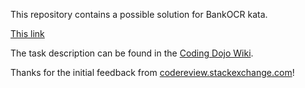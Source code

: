 This repository contains a possible solution for BankOCR kata.

[This link](http://example.net/)

The task description can be found in the [Coding Dojo Wiki](http://codingdojo.org/cgi-bin/index.pl?KataBankOCR).

Thanks for the initial feedback from [codereview.stackexchange.com](codereview.stackexchange.com/questions/128513)!

